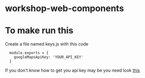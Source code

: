 # workshop-web-components

# To make run this

Create a file named keys.js with this code
```
  module.exports = {
    googleMapsApiKey: 'YOUR_API_KEY'
  }

```

If you don't know how to get you api key may be you need look [this](https://developers.google.com/maps/documentation/javascript/get-api-key)
